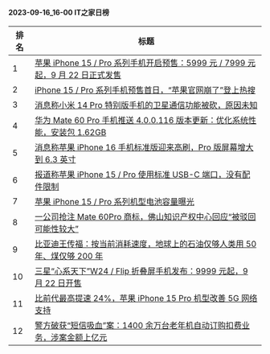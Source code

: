 #### 2023-09-16_16-00  IT之家日榜

| 排名 | 标题|
| --- | ---|
| 1 | [苹果 iPhone 15 / Pro 系列手机开启预售：5999 元 / 7999 元起，9 月 22 日正式发售](https://www.ithome.com/0/719/469.htm) |
| 2 | [iPhone 15 / Pro 系列手机预售首日，“苹果官网崩了”登上热搜](https://www.ithome.com/0/719/481.htm) |
| 3 | [消息称小米 14 Pro 特别版手机的卫星通信功能被砍，原因未知](https://www.ithome.com/0/719/491.htm) |
| 4 | [华为 Mate 60 Pro 手机推送 4.0.0.116 版本更新：优化系统性能，安装包 1.62GB](https://www.ithome.com/0/719/499.htm) |
| 5 | [消息称苹果 iPhone 16 手机标准版迎来高刷，Pro 版屏幕增大到 6.3 英寸](https://www.ithome.com/0/719/405.htm) |
| 6 | [报道称苹果 iPhone 15 / Pro 使用标准 USB-C 端口，没有配件限制](https://www.ithome.com/0/719/506.htm) |
| 7 | [苹果 iPhone 15 / Pro 系列机型电池容量曝光](https://www.ithome.com/0/719/503.htm) |
| 8 | [一公司抢注 Mate 60Pro 商标，佛山知识产权中心回应“被驳回可能性较大”](https://www.ithome.com/0/719/443.htm) |
| 9 | [比亚迪王传福：按当前消耗速度，地球上的石油仅够人类用 50 年、煤仅够 200 年](https://www.ithome.com/0/719/422.htm) |
| 10 | [三星“心系天下”W24 / Flip 折叠屏手机发布：9999 元起，9 月 22 日开售](https://www.ithome.com/0/719/456.htm) |
| 11 | [比前代最高提速 24%，苹果 iPhone 15 Pro 机型改善 5G 网络支持](https://www.ithome.com/0/719/507.htm) |
| 12 | [警方破获“短信吸血”案：1400 余万台老年机自动订购扣费业务，涉案金额上亿元](https://www.ithome.com/0/719/489.htm) |
